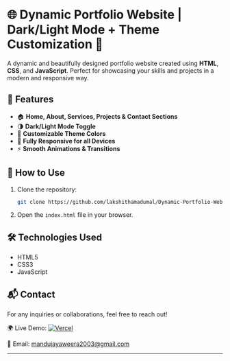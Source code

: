 # 🌐 Dynamic Portfolio Website | Dark/Light Mode + Theme Customization 🎨

A dynamic and beautifully designed portfolio website created using **HTML**, **CSS**, and **JavaScript**. Perfect for showcasing your skills and projects in a modern and responsive way.

## 🚀 Features  
- 🏠 **Home, About, Services, Projects & Contact Sections**  
- 🌗 **Dark/Light Mode Toggle**  
- 🎨 **Customizable Theme Colors**  
- 📱 **Fully Responsive for all Devices**  
- ⚡ **Smooth Animations & Transitions**

## 🔧 How to Use
1. Clone the repository:
   ```sh
   git clone https://github.com/lakshithamadumal/Dynamic-Portfolio-Website.git
   ```
2. Open the `index.html` file in your browser.

## 🛠️ Technologies Used
- HTML5
- CSS3
- JavaScript

## 📬 Contact
For any inquiries or collaborations, feel free to reach out!

🌍 Live Demo: [![Vercel](https://img.shields.io/badge/Live_Demo-000000?logo=vercel&logoColor=white)](https://agrium.vercel.app/)

📧 Email: mandujayaweera2003@gmail.com

---   
